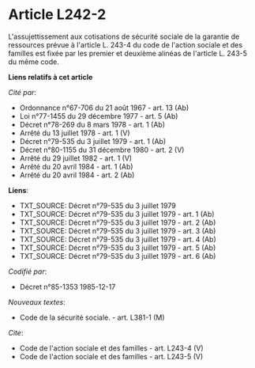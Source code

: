# Article L242-2

L'assujettissement aux cotisations de sécurité sociale de la garantie de ressources prévue à l'article L. 243-4 du code de
l'action sociale et des familles est fixée par les premier et deuxième alinéas de l'article L. 243-5 du même code.

**Liens relatifs à cet article**

_Cité par_:

  - Ordonnance n°67-706 du 21 août 1967 - art. 13 (Ab)
  - Loi n°77-1455 du 29 décembre 1977 - art. 5 (Ab)
  - Décret n°78-269 du 8 mars 1978 - art. 1 (Ab)
  - Arrêté du 13 juillet 1978 - art. 1 (V)
  - Décret n°79-535 du 3 juillet 1979 - art. 1 (Ab)
  - Décret n°80-1155 du 31 décembre 1980 - art. 2 (V)
  - Arrêté du 29 juillet 1982 - art. 1 (V)
  - Arrêté du 20 avril 1984 - art. 1 (Ab)
  - Arrêté du 20 avril 1984 - art. 2 (Ab)

**Liens**:

  - TXT_SOURCE: Décret n°79-535 du 3 juillet 1979
  - TXT_SOURCE: Décret n°79-535 du 3 juillet 1979 - art. 1 (Ab)
  - TXT_SOURCE: Décret n°79-535 du 3 juillet 1979 - art. 2 (Ab)
  - TXT_SOURCE: Décret n°79-535 du 3 juillet 1979 - art. 3 (Ab)
  - TXT_SOURCE: Décret n°79-535 du 3 juillet 1979 - art. 4 (Ab)
  - TXT_SOURCE: Décret n°79-535 du 3 juillet 1979 - art. 5 (Ab)
  - TXT_SOURCE: Décret n°79-535 du 3 juillet 1979 - art. 6 (Ab)

_Codifié par_:

  - Décret n°85-1353 1985-12-17

_Nouveaux textes_:

  - Code de la sécurité sociale. - art. L381-1 (M)

_Cite_:

  - Code de l'action sociale et des familles - art. L243-4 (V)
  - Code de l'action sociale et des familles - art. L243-5 (V)
